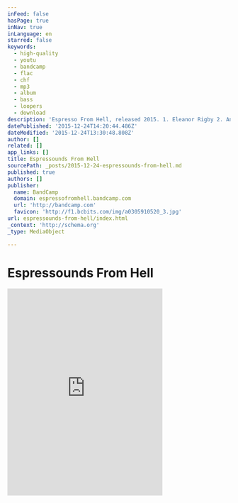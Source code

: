 ```yaml
---
inFeed: false
hasPage: true
inNav: true
inLanguage: en
starred: false
keywords:
  - high-quality
  - youtu
  - bandcamp
  - flac
  - chf
  - mp3
  - album
  - bass
  - loopers
  - download
description: 'Espresso From Hell, released 2015. 1. Eleanor Rigby 2. Another Part Of Me 3. King Of Pain 4.'
datePublished: '2015-12-24T14:20:44.486Z'
dateModified: '2015-12-24T13:30:48.808Z'
author: []
related: []
app_links: []
title: Espressounds From Hell
sourcePath: _posts/2015-12-24-espressounds-from-hell.md
published: true
authors: []
publisher:
  name: BandCamp
  domain: espressofromhell.bandcamp.com
  url: 'http://bandcamp.com'
  favicon: 'http://f1.bcbits.com/img/a0305910520_3.jpg'
url: espressounds-from-hell/index.html
_context: 'http://schema.org'
_type: MediaObject

---
```

# Espressounds From Hell

<iframe src="http://cdn.embedly.com/widgets/media.html?src=https%3A%2F%2Fbandcamp.com%2FEmbeddedPlayer%2Fv%3D2%2Falbum%3D1528106459%2Fsize%3Dlarge%2Flinkcol%3D0084B4%2Fnotracklist%3Dtrue%2Ftwittercard%3Dtrue%2F&amp;url=http%3A%2F%2Fespressofromhell.bandcamp.com%2F&amp;image=http%3A%2F%2Ff1.bcbits.com%2Fimg%2Fa0305910520_5.jpg&amp;key=b7d04c9b404c499eba89ee7072e1c4f7&amp;type=text%2Fhtml&amp;schema=bandcamp" width="350" height="467" scrolling="no" frameborder="0" allowfullscreen="allowfullscreen" style=""></iframe>